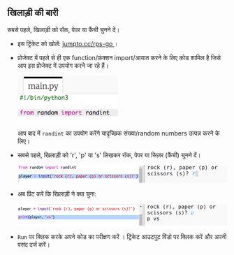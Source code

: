 ## खिलाड़ी की बारी

सबसे पहले, खिलाड़ी को रॉक, पेपर या कैंची चुनने दें।

+ इस ट्रिंकेट को खोलें: <a href="http://jumpto.cc/rps-go" target="_blank"> jumpto.cc/rps-go </a> ।

+ प्रोजेक्ट में पहले से ही एक function/फ़ंक्शन import/आयात करने के लिए कोड शामिल है जिसे आप इस प्रोजेक्ट में उपयोग करने जा रहे हैं।
    
    ![स्क्रीनशॉट](images/rps-imports.png)
    
    आप बाद में `randint` का उपयोग करेंगे यादृच्छिक संख्या/random numbers उत्पन्न करने के लिए।

+ सबसे पहले, खिलाड़ी को 'r', 'p' या 's' लिखकर रॉक, पेपर या सिज़र (कैंची) चुनने दें।
    
    ![स्क्रीनशॉट](images/rps-input.png)

+ अब प्रिंट करें कि खिलाड़ी ने क्या चुना:
    
    ![स्क्रीनशॉट](images/rps-player.png)

+ `Run` पर क्लिक करके अपने कोड का परीक्षण करें । ट्रिंकेट आउटपुट विंडो पर क्लिक करें और अपनी पसंद दर्ज करें।
